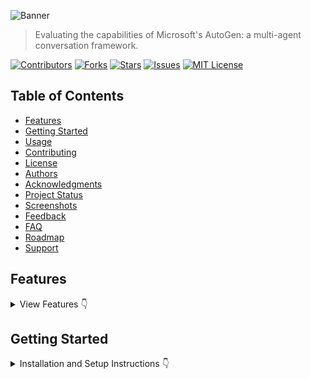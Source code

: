 ![Banner](https://github.com/harehimself/hare_autogen-lab/blob/db0867584b69c49fe8ae31e66e6e6d5197e56b49/Hare_AutoGen-Lab.png)
> Evaluating the capabilities of Microsoft's AutoGen: a multi-agent conversation framework.

[![Contributors](https://img.shields.io/github/contributors/yourusername/reponame)](https://github.com/yourusername/reponame/graphs/contributors)
[![Forks](https://img.shields.io/github/forks/yourusername/reponame)](https://github.com/yourusername/reponame/network/members)
[![Stars](https://img.shields.io/github/stars/yourusername/reponame)](https://github.com/yourusername/reponame/stargazers)
[![Issues](https://img.shields.io/github/issues/yourusername/reponame)](https://github.com/yourusername/reponame/issues)
[![MIT License](https://img.shields.io/github/license/yourusername/reponame)](https://github.com/yourusername/reponame/blob/main/LICENSE)

## Table of Contents
- [Features](#features)
- [Getting Started](#getting-started)
- [Usage](#usage)
- [Contributing](#contributing)
- [License](#license)
- [Authors](#authors)
- [Acknowledgments](#acknowledgments)
- [Project Status](#project-status)
- [Screenshots](#screenshots)
- [Feedback](#feedback)
- [FAQ](#faq)
- [Roadmap](#roadmap)
- [Support](#support)

## Features
<details>
<summary>View Features 👇</summary>

    - 🚀 Feature 1
    - 💡 Feature 2
    - 🌐 Feature 3

</details>


## Getting Started
<details>
<summary>Installation and Setup Instructions 👇</summary>
